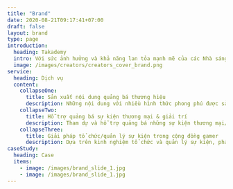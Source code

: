 ```yaml
---
title: "Brand"
date: 2020-08-21T09:17:41+07:00
draft: false
layout: brand
type: page
introduction:
  heading: Takademy
  intro: Với sức ảnh hưởng và khả năng lan tỏa mạnh mẽ của các Nhà sáng tạo nội dung, Takademy đồng hành cùng thương hiệu đem đến những chiến dịch tiếp cận lượng lớn người theo dõi cũng như người hâm mộ và thu hút các khách hàng tiềm năng phù hợp.
  image: /images/creators/creators_cover_brand.png
service:
  heading: Dịch vụ
  content:
    collapseOne:
      title: Sản xuất nội dung quảng bá thương hiệu
      description: Những nội dung với nhiều hình thức phong phú được sản xuất bởi chính các nhà sáng tạo, giúp thương hiệu tạo nhận biết và lan tỏa thông điệp đến với đa dạng tập người dùng trên mọi nền tảng.
    collapseTwo:
      title: Hỗ trợ quảng bá sự kiện thương mại & giải trí
      description: Tham dự và hỗ trợ quảng bá những sự kiện thương mại/giải trí của thương hiệu, giúp thương hiệu tiếp cận số lượng lớn người hâm mộ các Nhà sáng tạo nội dung của Takademy.
    collapseThree:
      title: Giải pháp tổ chức/quản lý sự kiện trong cộng đồng gamer
      description: Dựa trên kinh nghiệm tổ chức và quản lý sự kiện, phát triển cộng đồng của Takademy, thương hiệu sẽ có cơ hội thực hiện các hoạt động dành cho cộng đồng gamer nhằm xuất hiện thường xuyên hơn và tăng tương tác với người tiêu dùng.
caseStudy:
  heading: Case
  items:
    - image: /images/brand_slide_1.jpg
    - image: /images/brand_slide_1.jpg
---
```

